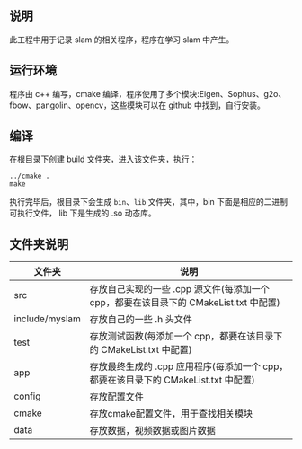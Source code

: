 ## 说明

此工程中用于记录 slam 的相关程序，程序在学习 slam 中产生。

## 运行环境

程序由 c++ 编写，cmake 编译，程序使用了多个模块:Eigen、Sophus、g2o、fbow、pangolin、opencv，这些模块可以在 github 中找到，自行安装。

## 编译

在根目录下创建 build 文件夹，进入该文件夹，执行：
```shell
../cmake .
make
```
执行完毕后，根目录下会生成 `bin`、`lib` 文件夹，其中，bin 下面是相应的二进制可执行文件， lib 下是生成的 .so 动态库。

## 文件夹说明

|文件夹|说明|
|--|--|
|src|存放自己实现的一些 .cpp 源文件(每添加一个 cpp，都要在该目录下的 CMakeList.txt 中配置)|
|include/myslam|存放自己的一些 .h 头文件|
|test|存放测试函数(每添加一个 cpp，都要在该目录下的 CMakeList.txt 中配置)|
|app|存放最终生成的 .cpp 应用程序(每添加一个 cpp，都要在该目录下的 CMakeList.txt 中配置)|
|config|存放配置文件|
|cmake|存放cmake配置文件，用于查找相关模块|
|data|存放数据，视频数据或图片数据|

